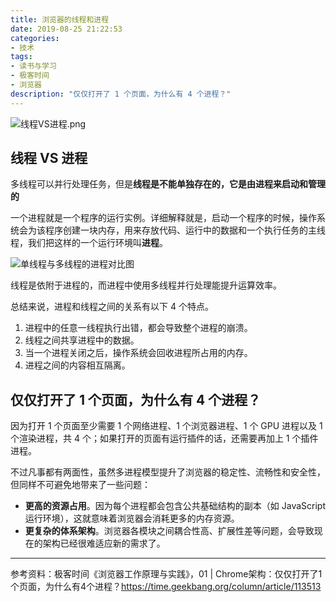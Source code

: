 ```yaml
---
title: 浏览器的线程和进程
date: 2019-08-25 21:22:53
categories:
- 技术
tags:
- 读书与学习
- 极客时间
- 浏览器
description: "仅仅打开了 1 个页面，为什么有 4 个进程？"
---
```

![线程VS进程.png](https://i.loli.net/2019/08/26/eTNWRQ5mu421fpC.png)

## 线程 VS 进程
多线程可以并行处理任务，但是**线程是不能单独存在的，它是由进程来启动和管理的**

一个进程就是一个程序的运行实例。详细解释就是，启动一个程序的时候，操作系统会为该程序创建一块内存，用来存放代码、运行中的数据和一个执行任务的主线程，我们把这样的一个运行环境叫**进程**。

![单线程与多线程的进程对比图](https://static001.geekbang.org/resource/image/33/da/3380f0a16c323deda5d3a300804b95da.png)

线程是依附于进程的，而进程中使用多线程并行处理能提升运算效率。


总结来说，进程和线程之间的关系有以下 4 个特点。
1.  进程中的任意一线程执行出错，都会导致整个进程的崩溃。
2.  线程之间共享进程中的数据。
3.  当一个进程关闭之后，操作系统会回收进程所占用的内存。
4.  进程之间的内容相互隔离。


## 仅仅打开了 1 个页面，为什么有 4 个进程？
因为打开 1 个页面至少需要 1 个网络进程、1 个浏览器进程、1 个 GPU 进程以及 1 个渲染进程，共 4 个；如果打开的页面有运行插件的话，还需要再加上 1 个插件进程。

不过凡事都有两面性，虽然多进程模型提升了浏览器的稳定性、流畅性和安全性，但同样不可避免地带来了一些问题：
- **更高的资源占用**。因为每个进程都会包含公共基础结构的副本（如 JavaScript 运行环境），这就意味着浏览器会消耗更多的内存资源。
- **更复杂的体系架构**。浏览器各模块之间耦合性高、扩展性差等问题，会导致现在的架构已经很难适应新的需求了。



*******

参考资料：极客时间《浏览器工作原理与实践》，01 | Chrome架构：仅仅打开了1个页面，为什么有4个进程？https://time.geekbang.org/column/article/113513

